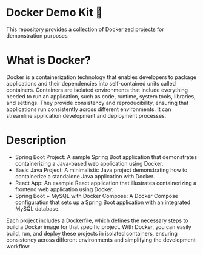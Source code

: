 # Docker Demo Kit 🐬
This repository provides a collection of Dockerized projects for demonstration purposes

# What is Docker?
Docker is a containerization technology that enables developers to package applications and their dependencies into self-contained units called containers. Containers are isolated environments that include everything needed to run an application, such as code, runtime, system tools, libraries, and settings. They provide consistency and reproducibility, ensuring that applications run consistently across different environments. It can streamline application development and deployment processes.

# Description

- Spring Boot Project: A sample Spring Boot application that demonstrates containerizing a Java-based web application using Docker.
- Basic Java Project: A minimalistic Java project demonstrating how to containerize a standalone Java application with Docker.
- React App: An example React application that illustrates containerizing a frontend web application using Docker.
- Spring Boot + MySQL with Docker Compose: A Docker Compose configuration that sets up a Spring Boot application with an integrated MySQL database.

Each project includes a Dockerfile, which defines the necessary steps to build a Docker image for that specific project. With Docker, you can easily build, run, and deploy these projects in isolated containers, ensuring consistency across different environments and simplifying the development workflow.

